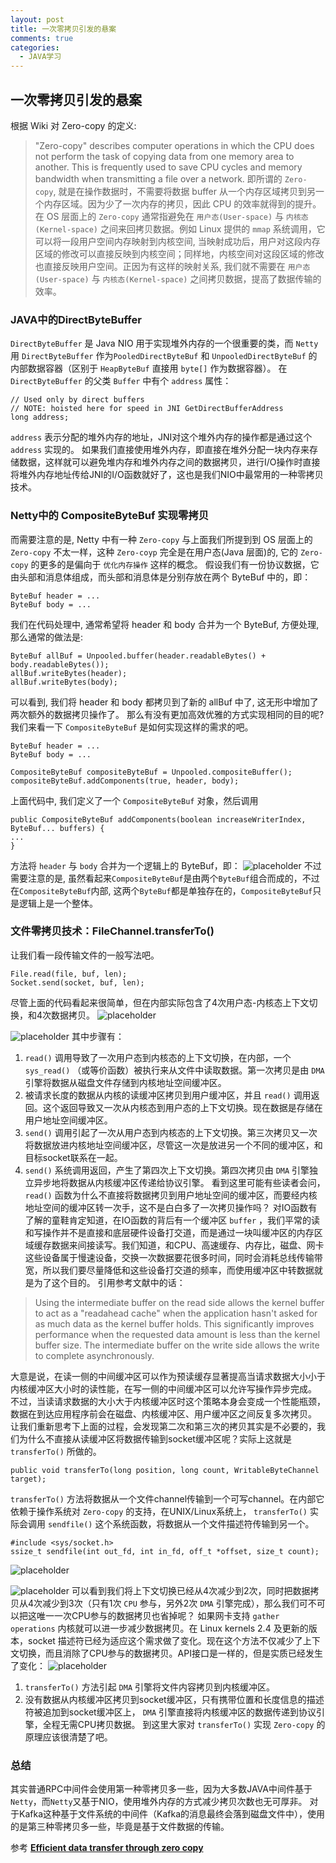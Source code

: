 ```yaml
---
layout: post
title: 一次零拷贝引发的悬案
comments: true
categories:
  - JAVA学习
---
```


## 一次零拷贝引发的悬案
根据 Wiki 对 Zero-copy 的定义:
> "Zero-copy" describes computer operations in which the CPU does not perform the task of copying data from one memory area to another. This is frequently used to save CPU cycles and memory bandwidth when transmitting a file over a network.
即所谓的 `Zero-copy`, 就是在操作数据时，不需要将数据 buffer 从一个内存区域拷贝到另一个内存区域。因为少了一次内存的拷贝，因此 CPU 的效率就得到的提升。
在 OS 层面上的 `Zero-copy` 通常指避免在 `用户态(User-space)` 与 `内核态(Kernel-space)` 之间来回拷贝数据。例如 Linux 提供的 `mmap` 系统调用，它可以将一段用户空间内存映射到内核空间, 当映射成功后，用户对这段内存区域的修改可以直接反映到内核空间；同样地，内核空间对这段区域的修改也直接反映用户空间。正因为有这样的映射关系, 我们就不需要在 `用户态(User-space)` 与 `内核态(Kernel-space)` 之间拷贝数据，提高了数据传输的效率。

### JAVA中的DirectByteBuffer
`DirectByteBuffer` 是 Java NIO 用于实现堆外内存的一个很重要的类，而 `Netty` 用 `DirectByteBuffer` 作为`PooledDirectByteBuf` 和 `UnpooledDirectByteBuf` 的内部数据容器（区别于 `HeapByteBuf` 直接用 `byte[]` 作为数据容器）。
在 `DirectByteBuffer` 的父类 `Buffer` 中有个 `address` 属性：
```
// Used only by direct buffers
// NOTE: hoisted here for speed in JNI GetDirectBufferAddress
long address;
```
`address` 表示分配的堆外内存的地址，JNI对这个堆外内存的操作都是通过这个 `address` 实现的。
如果我们直接使用堆外内存，即直接在堆外分配一块内存来存储数据，这样就可以避免堆内存和堆外内存之间的数据拷贝，进行I/O操作时直接将堆外内存地址传给JNI的I/O函数就好了，这也是我们NIO中最常用的一种零拷贝技术。

### Netty中的 CompositeByteBuf 实现零拷贝
而需要注意的是, Netty 中有一种 `Zero-copy` 与上面我们所提到到 OS 层面上的 `Zero-copy` 不太一样，这种 `Zero-coyp` 完全是在用户态(Java 层面)的, 它的 `Zero-copy` 的更多的是偏向于 `优化内存操作` 这样的概念。
假设我们有一份协议数据，它由头部和消息体组成，而头部和消息体是分别存放在两个 ByteBuf 中的，即：
```
ByteBuf header = ...
ByteBuf body = ...
```
我们在代码处理中, 通常希望将 header 和 body 合并为一个 ByteBuf, 方便处理, 那么通常的做法是:
```
ByteBuf allBuf = Unpooled.buffer(header.readableBytes() + body.readableBytes());
allBuf.writeBytes(header);
allBuf.writeBytes(body);
```
可以看到, 我们将 header 和 body 都拷贝到了新的 allBuf 中了, 这无形中增加了两次额外的数据拷贝操作了。
那么有没有更加高效优雅的方式实现相同的目的呢? 我们来看一下 `CompositeByteBuf` 是如何实现这样的需求的吧。
```
ByteBuf header = ...
ByteBuf body = ...

CompositeByteBuf compositeByteBuf = Unpooled.compositeBuffer();
compositeByteBuf.addComponents(true, header, body);
```
上面代码中, 我们定义了一个 `CompositeByteBuf` 对象，然后调用
```
public CompositeByteBuf addComponents(boolean increaseWriterIndex, ByteBuf... buffers) {
...
}
```
方法将 `header` 与 `body` 合并为一个逻辑上的 ByteBuf，即：
![placeholder](https://raw.githubusercontent.com/CodingRookieH/blog-image/master/2018-10-27-zero-copy/1.png)
不过需要注意的是, 虽然看起来`CompositeByteBuf`是由两个`ByteBuf`组合而成的，不过在`CompositeByteBuf`内部, 这两个`ByteBuf`都是单独存在的，`CompositeByteBuf`只是逻辑上是一个整体。

### 文件零拷贝技术：FileChannel.transferTo()
让我们看一段传输文件的一般写法吧。
```
File.read(file, buf, len);
Socket.send(socket, buf, len);
```
尽管上面的代码看起来很简单，但在内部实际包含了4次用户态-内核态上下文切换，和4次数据拷贝。
![placeholder](https://raw.githubusercontent.com/CodingRookieH/blog-image/master/2018-10-27-zero-copy/3.gif)

![placeholder](https://raw.githubusercontent.com/CodingRookieH/blog-image/master/2018-10-27-zero-copy/2.gif)
其中步骤有：
1. `read()` 调用导致了一次用户态到内核态的上下文切换，在内部，一个 `sys_read()` （或等价函数）被执行来从文件中读取数据。第一次拷贝是由 `DMA` 引擎将数据从磁盘文件存储到内核地址空间缓冲区。
2. 被请求长度的数据从内核的读缓冲区拷贝到用户缓冲区，并且 `read()` 调用返回。这个返回导致又一次从内核态到用户态的上下文切换。现在数据是存储在用户地址空间缓冲区。
3. `send()` 调用引起了一次从用户态到内核态的上下文切换。第三次拷贝又一次将数据放进内核地址空间缓冲区，尽管这一次是放进另一个不同的缓冲区，和目标socket联系在一起。
4. `send()` 系统调用返回，产生了第四次上下文切换。第四次拷贝由 `DMA` 引擎独立异步地将数据从内核缓冲区传递给协议引擎。
看到这里可能有些读者会问，`read()` 函数为什么不直接将数据拷贝到用户地址空间的缓冲区，而要经内核地址空间的缓冲区转一次手，这不是白白多了一次拷贝操作吗？
对IO函数有了解的童鞋肯定知道，在IO函数的背后有一个缓冲区 `buffer` ，我们平常的读和写操作并不是直接和底层硬件设备打交道，而是通过一块叫缓冲区的内存区域缓存数据来间接读写。我们知道，和CPU、高速缓存、内存比，磁盘、网卡这些设备属于慢速设备，交换一次数据要花很多时间，同时会消耗总线传输带宽，所以我们要尽量降低和这些设备打交道的频率，而使用缓冲区中转数据就是为了这个目的。
引用参考文献中的话：
> Using the intermediate buffer on the read side allows the kernel buffer to act as a "readahead cache" when the application hasn't asked for as much data as the kernel buffer holds. This significantly improves performance when the requested data amount is less than the kernel buffer size. The intermediate buffer on the write side allows the write to complete asynchronously.

大意是说，在读一侧的中间缓冲区可以作为预读缓存显著提高当请求数据大小小于内核缓冲区大小时的读性能，在写一侧的中间缓冲区可以允许写操作异步完成。
不过，当读请求数据的大小大于内核缓冲区时这个策略本身会变成一个性能瓶颈，数据在到达应用程序前会在磁盘、内核缓冲区、用户缓冲区之间反复多次拷贝。
让我们重新思考下上面的过程，会发现第二次和第三次的拷贝其实是不必要的，我们为什么不直接从读缓冲区将数据传输到socket缓冲区呢？实际上这就是 `transferTo()` 所做的。
```
public void transferTo(long position, long count, WritableByteChannel target);
```
`transferTo()` 方法将数据从一个文件channel传输到一个可写channel。在内部它依赖于操作系统对 `Zero-copy` 的支持，在UNIX/Linux系统上， `transferTo()` 实际会调用 `sendfile()` 这个系统函数，将数据从一个文件描述符传输到另一个。
```
#include <sys/socket.h>
ssize_t sendfile(int out_fd, int in_fd, off_t *offset, size_t count);
```
![placeholder](https://raw.githubusercontent.com/CodingRookieH/blog-image/master/2018-10-27-zero-copy/4.gif)

![placeholder](https://raw.githubusercontent.com/CodingRookieH/blog-image/master/2018-10-27-zero-copy/5.gif)
可以看到我们将上下文切换已经从4次减少到2次，同时把数据拷贝从4次减少到3次（只有1次 `CPU` 参与，另外2次 `DMA` 引擎完成），那么我们可不可以把这唯一一次CPU参与的数据拷贝也省掉呢？
如果网卡支持 `gather operations` 内核就可以进一步减少数据拷贝。在 Linux kernels 2.4 及更新的版本，socket 描述符已经为适应这个需求做了变化。现在这个方法不仅减少了上下文切换，而且消除了CPU参与的数据拷贝。API接口是一样的，但是实质已经发生了变化：
![placeholder](https://raw.githubusercontent.com/CodingRookieH/blog-image/master/2018-10-27-zero-copy/6.gif)
1. `transferTo()` 方法引起 `DMA` 引擎将文件内容拷贝到内核缓冲区。
2. 没有数据从内核缓冲区拷贝到socket缓冲区，只有携带位置和长度信息的描述符被追加到socket缓冲区上， `DMA` 引擎直接将内核缓冲区的数据传递到协议引擎，全程无需CPU拷贝数据。
到这里大家对 `transferTo()` 实现 `Zero-copy` 的原理应该很清楚了吧。

### 总结
其实普通RPC中间件会使用第一种零拷贝多一些，因为大多数JAVA中间件基于`Netty`，而`Netty`又基于NIO，使用堆外内存的方式减少拷贝次数也无可厚非。
对于Kafka这种基于文件系统的中间件（Kafka的消息最终会落到磁盘文件中），使用的是第三种零拷贝多一些，毕竟是基于文件数据的传输。

参考 **[Efficient data transfer through zero copy](https://www.ibm.com/developerworks/library/j-zerocopy/)**